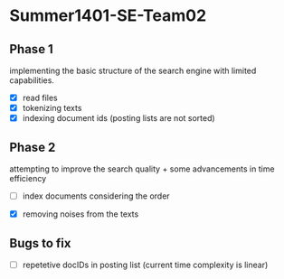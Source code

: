 # Summer1401-SE-Team02

## Phase 1
implementing the basic structure of the search engine with limited capabilities.
- [x] read files
- [x] tokenizing texts
- [x] indexing document ids (posting lists are not sorted)

## Phase 2
attempting to improve the search quality + some advancements in time efficiency
- [ ] index documents considering the order
- [x] removing noises from the texts


## Bugs to fix
- [ ] repetetive docIDs in posting list (current time complexity is linear)
